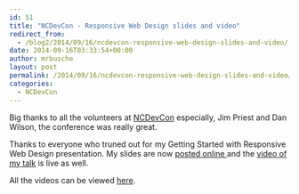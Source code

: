 ```yaml
---
id: 51
title: "NCDevCon - Responsive Web Design slides and video"
redirect_from:
  - /blog2/2014/09/16/ncdevcon-responsive-web-design-slides-and-video/
date: 2014-09-16T03:33:54+00:00
author: mrbusche
layout: post
permalink: /2014/09/16/ncdevcon-responsive-web-design-slides-and-video/
categories:
  - NCDevCon
---
```


Big thanks to all the volunteers at <a href="https://ncdevcon.com/" target="_blank">NCDevCon</a> especially, Jim Priest and Dan Wilson, the conference was really great.

Thanks to everyone who truned out for my Getting Started with Responsive Web Design presentation. My slides are now <a href="https://matthewbusche.com/p/responsive-NCDevCon/" target="_blank">posted online </a> and the <a href="https://textiles.online.ncsu.edu/online/Play/d40c35ec04c542f2b2a0bb01ddd9016d1d?catalog=f3393fc7-f068-4b21-84cd-23d1cebcd014" target="_blank">video of my talk</a> is live as well.

All the videos can be viewed [here](https://textiles.online.ncsu.edu/online/Catalog/catalogs/ncdevcon-2014).
